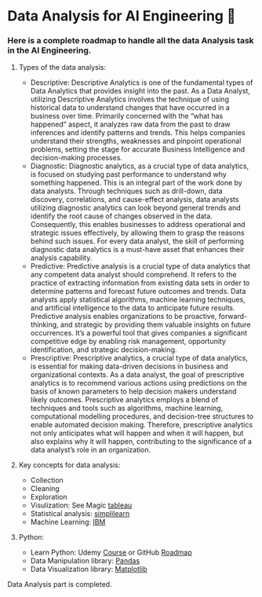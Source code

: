 # Data Analysis for AI Engineering 🧠
### Here is a complete roadmap to handle all the data Analysis task in the AI Engineering. 

1. Types of the data analysis: 
    - Descriptive: Descriptive Analytics is one of the fundamental types of Data Analytics that provides insight into the past. As a Data Analyst, utilizing Descriptive Analytics involves the technique of using historical data to understand changes that have occurred in a business over time. Primarily concerned with the “what has happened” aspect, it analyzes raw data from the past to draw inferences and identify patterns and trends. This helps companies understand their strengths, weaknesses and pinpoint operational problems, setting the stage for accurate Business Intelligence and decision-making processes.
    - Diagnostic: Diagnostic analytics, as a crucial type of data analytics, is focused on studying past performance to understand why something happened. This is an integral part of the work done by data analysts. Through techniques such as drill-down, data discovery, correlations, and cause-effect analysis, data analysts utilizing diagnostic analytics can look beyond general trends and identify the root cause of changes observed in the data. Consequently, this enables businesses to address operational and strategic issues effectively, by allowing them to grasp the reasons behind such issues. For every data analyst, the skill of performing diagnostic data analytics is a must-have asset that enhances their analysis capability.
    - Predictive: Predictive analysis is a crucial type of data analytics that any competent data analyst should comprehend. It refers to the practice of extracting information from existing data sets in order to determine patterns and forecast future outcomes and trends. Data analysts apply statistical algorithms, machine learning techniques, and artificial intelligence to the data to anticipate future results. Predictive analysis enables organizations to be proactive, forward-thinking, and strategic by providing them valuable insights on future occurrences. It’s a powerful tool that gives companies a significant competitive edge by enabling risk management, opportunity identification, and strategic decision-making.
    - Prescriptive: Prescriptive analytics, a crucial type of data analytics, is essential for making data-driven decisions in business and organizational contexts. As a data analyst, the goal of prescriptive analytics is to recommend various actions using predictions on the basis of known parameters to help decision makers understand likely outcomes. Prescriptive analytics employs a blend of techniques and tools such as algorithms, machine learning, computational modelling procedures, and decision-tree structures to enable automated decision making. Therefore, prescriptive analytics not only anticipates what will happen and when it will happen, but also explains why it will happen, contributing to the significance of a data analyst’s role in an organization.

2. Key concepts for data analysis:
    - Collection
    - Cleaning
    - Exploration
    - Visulization: See Magic [tableau](https://www.tableau.com/en-gb/learn/articles/data-visualization)
    - Statistical analysis: [simplilearn](https://www.simplilearn.com/what-is-statistical-analysis-article)
    - Machine Learning: [IBM](https://www.ibm.com/topics/machine-learning)

3. Python:
    - Learn Python: Udemy [Course](https://www.udemy.com/course/learn_py/learn/) or GitHub [Roadmap](https://github.com/AhmedShafique313/AI_Engineer-with-python/tree/main?tab=readme-ov-file#1-python-for-beginners-1-2-weeks)
    - Data Manipulation library: [Pandas](https://pandas.pydata.org/)
    - Data Visualization library: [Matplotlib](https://matplotlib.org/)

Data Analysis part is completed. 